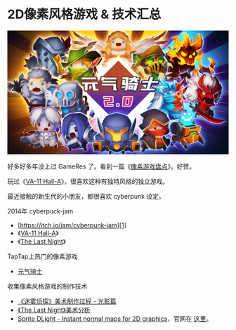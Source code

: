 # 2D像素风格游戏 & 技术汇总

![](2019_02_02_pixel_games/soul_knight.png)

好多好多年没上过 GameRes 了。看到一篇《[像素游戏盘点][2]》，好赞。

玩过《[VA-11 Hall-A][3]》，很喜欢这种有独特风格的独立游戏。

最近接触的新生代的小朋友，都很喜欢 cyberpunk 设定。

2014年 cyberpuck-jam

 * [https://itch.io/jam/cyberpunk-jam][1]
 * 《[VA-11 Hall-A][3]》
 * 《[The Last Night][6]》

TapTap上热门的像素游戏

 * [元气骑士][9]

收集像素风格游戏的制作技术

 * [《迷雾侦探》美术制作过程 - 光影篇][4]
 * [《The Last Night》美术分析][5]
 * [Sprite DLight - Instant normal maps for 2D graphics][7]，官网在 [这里][8]。


[1]:https://itch.io/jam/cyberpunk-jam
[2]:https://bbs.gameres.com/thread_812017_1_1.html
[3]:https://store.steampowered.com/app/447530/VA11_HallA_Cyberpunk_Bartender_Action/
[4]:https://zhuanlan.zhihu.com/p/41915682
[5]:https://zhuanlan.zhihu.com/p/27417844
[6]:https://store.steampowered.com/app/612400/The_Last_Night/
[7]:https://www.kickstarter.com/projects/2dee/sprite-dlight-instant-normal-maps-for-2d-graphics
[8]:http://www.2deegameart.com/
[9]:https://www.taptap.com/app/34751
